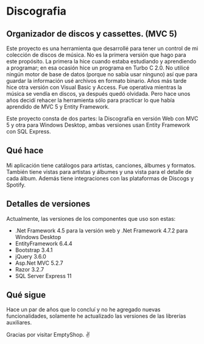 # Discografia
## Organizador de discos y cassettes. (MVC 5)
Este proyecto es una herramienta que desarrollé para tener un control de mi colección de discos de música. No es la primera versión que hago para este propósito. La primera la hice cuando estaba estudiando y aprendiendo a programar; en esa ocasión hice un programa en Turbo C 2.0. No utilicé ningún motor de base de datos (porque no sabía usar ninguno) así que para guardar la información usé archivos en formato binario. Años más tarde hice otra versión con Visual Basic y Access. Fue operativa mientras la música se vendía en discos, ya después quedó olvidada. Pero hace unos años decidí rehacer la herramienta sólo para practicar lo que había aprendido de MVC 5 y Entity Framework.

Este proyecto consta de dos partes: la Discografía en versión Web con MVC 5 y otra para Windows Desktop, ambas versiones usan Entity Framework con SQL Express.
## Qué hace
Mi aplicación tiene catálogos para artistas, canciones, álbumes y formatos. También tiene vistas para artistas y álbumes y una vista para el detalle de cada álbum. Además tiene integraciones con las plataformas de Discogs y Spotify.
## Detalles de versiones
Actualmente, las versiones de los componentes que uso son estas:
  * .Net Framework 4.5 para la versión web y .Net Framework 4.7.2 para Windows Desktop
  * EntityFramework 6.4.4
  * Bootstrap 3.4.1
  * jQuery 3.6.0
  * Asp.Net MVC 5.2.7
  * Razor 3.2.7
  * SQL Server Express 11
## Qué sigue
Hace un par de años que lo concluí y no he agregado nuevas funcionalidades, solamente he actualizado las versiones de las librerías auxiliares.

Gracias por visitar EmptyShop. ✌
